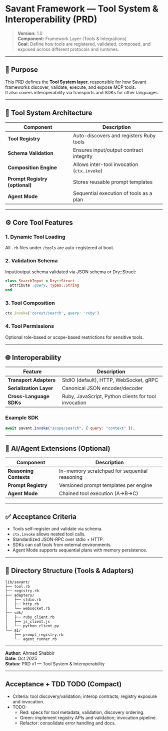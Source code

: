 # Savant Framework — Tool System & Interoperability (PRD)

> **Version:** 1.0  
> **Component:** Framework Layer (Tools & Integrations)  
> **Goal:** Define how tools are registered, validated, composed, and exposed across different protocols and runtimes.

---

## 🎯 Purpose

This PRD defines the **Tool System layer**, responsible for how Savant frameworks discover, validate, execute, and expose MCP tools.  
It also covers interoperability via transports and SDKs for other languages.

---

## 🧩 Tool System Architecture

| Component | Description |
|------------|--------------|
| **Tool Registry** | Auto-discovers and registers Ruby tools |
| **Schema Validation** | Ensures input/output contract integrity |
| **Composition Engine** | Allows inter-tool invocation (`ctx.invoke`) |
| **Prompt Registry (optional)** | Stores reusable prompt templates |
| **Agent Mode** | Sequential execution of tools as a plan |

---

## ⚙️ Core Tool Features

### 1. Dynamic Tool Loading
All `.rb` files under `/tools` are auto-registered at boot.

### 2. Validation Schema
Input/output schema validated via JSON schema or Dry::Struct:
```ruby
class SearchInput < Dry::Struct
  attribute :query, Types::String
end
```

### 3. Tool Composition
```ruby
ctx.invoke('corext/search', query: 'ruby')
```

### 4. Tool Permissions
Optional role-based or scope-based restrictions for sensitive tools.

---

## 🌐 Interoperability

| Feature | Description |
|----------|--------------|
| **Transport Adapters** | StdIO (default), HTTP, WebSocket, gRPC |
| **Serialization Layer** | Canonical JSON encoder/decoder |
| **Cross-Language SDKs** | Ruby, JavaScript, Python clients for tool invocation |

### Example SDK
```js
await savant.invoke("scope/search", { query: "context" });
```

---

## 🧬 AI/Agent Extensions (Optional)

| Component | Description |
|------------|--------------|
| **Reasoning Contexts** | In-memory scratchpad for sequential reasoning |
| **Prompt Registry** | Versioned prompt templates per engine |
| **Agent Mode** | Chained tool execution (A→B→C) |

---

## ✅ Acceptance Criteria

- Tools self-register and validate via schema.
- `ctx.invoke` allows nested tool calls.
- Standardized JSON-RPC over stdio + HTTP.
- SDKs can call tools from external environments.
- Agent Mode supports sequential plans with memory persistence.

---

## 📂 Directory Structure (Tools & Adapters)
```
lib/savant/
├── tool.rb
├── registry.rb
├── adapters/
│   ├── stdio.rb
│   ├── http.rb
│   └── websocket.rb
├── sdk/
│   ├── ruby_client.rb
│   ├── js_client.js
│   └── python_client.py
└── ai/
    ├── prompt_registry.rb
    └── agent_runner.rb
```

---

**Author:** Ahmed Shabbir  
**Date:** Oct 2025  
**Status:** PRD v1 — Tool System & Interoperability

---

## Acceptance + TDD TODO (Compact)
- Criteria: tool discovery/validation; interop contracts; registry exposure and invocation.
- TODO:
  - Red: specs for tool metadata, validation, discovery ordering.
  - Green: implement registry APIs and validation; invocation pipeline.
  - Refactor: consolidate error handling and docs.
